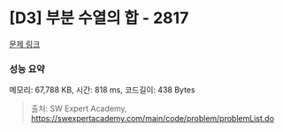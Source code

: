 # [D3] 부분 수열의 합 - 2817 

[문제 링크](https://swexpertacademy.com/main/code/problem/problemDetail.do?contestProbId=AV7IzvG6EksDFAXB) 

### 성능 요약

메모리: 67,788 KB, 시간: 818 ms, 코드길이: 438 Bytes



> 출처: SW Expert Academy, https://swexpertacademy.com/main/code/problem/problemList.do